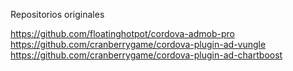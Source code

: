 Repositorios originales

https://github.com/floatinghotpot/cordova-admob-pro
https://github.com/cranberrygame/cordova-plugin-ad-vungle
https://github.com/cranberrygame/cordova-plugin-ad-chartboost
